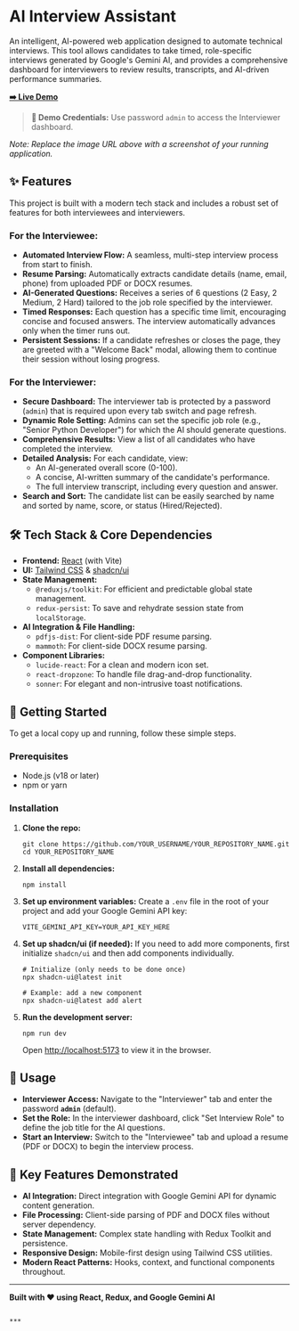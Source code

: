 # AI Interview Assistant

An intelligent, AI-powered web application designed to automate technical interviews. This tool allows candidates to take timed, role-specific interviews generated by Google's Gemini AI, and provides a comprehensive dashboard for interviewers to review results, transcripts, and AI-driven performance summaries.

**[➡️ Live Demo]([https://YOUR_VERCEL_URL_HERE.vercel.app/](https://ai-interview-assistant-wheat.vercel.app/))**

> **🔑 Demo Credentials:** Use password `admin` to access the Interviewer dashboard.

 
*Note: Replace the image URL above with a screenshot of your running application.*

## ✨ Features

This project is built with a modern tech stack and includes a robust set of features for both interviewees and interviewers.

### For the Interviewee:
-   **Automated Interview Flow:** A seamless, multi-step interview process from start to finish.
-   **Resume Parsing:** Automatically extracts candidate details (name, email, phone) from uploaded PDF or DOCX resumes.
-   **AI-Generated Questions:** Receives a series of 6 questions (2 Easy, 2 Medium, 2 Hard) tailored to the job role specified by the interviewer.
-   **Timed Responses:** Each question has a specific time limit, encouraging concise and focused answers. The interview automatically advances only when the timer runs out.
-   **Persistent Sessions:** If a candidate refreshes or closes the page, they are greeted with a "Welcome Back" modal, allowing them to continue their session without losing progress.

### For the Interviewer:
-   **Secure Dashboard:** The interviewer tab is protected by a password (`admin`) that is required upon every tab switch and page refresh.
-   **Dynamic Role Setting:** Admins can set the specific job role (e.g., "Senior Python Developer") for which the AI should generate questions.
-   **Comprehensive Results:** View a list of all candidates who have completed the interview.
-   **Detailed Analysis:** For each candidate, view:
    -   An AI-generated overall score (0-100).
    -   A concise, AI-written summary of the candidate's performance.
    -   The full interview transcript, including every question and answer.
-   **Search and Sort:** The candidate list can be easily searched by name and sorted by name, score, or status (Hired/Rejected).

## 🛠️ Tech Stack & Core Dependencies

-   **Frontend:** [React](https://reactjs.org/) (with Vite)
-   **UI:** [Tailwind CSS](https://tailwindcss.com/) & [shadcn/ui](https://ui.shadcn.com/)
-   **State Management:**
    -   `@reduxjs/toolkit`: For efficient and predictable global state management.
    -   `redux-persist`: To save and rehydrate session state from `localStorage`.
-   **AI Integration & File Handling:**
    -   `pdfjs-dist`: For client-side PDF resume parsing.
    -   `mammoth`: For client-side DOCX resume parsing.
-   **Component Libraries:**
    -   `lucide-react`: For a clean and modern icon set.
    -   `react-dropzone`: To handle file drag-and-drop functionality.
    -   `sonner`: For elegant and non-intrusive toast notifications.

## 🚀 Getting Started

To get a local copy up and running, follow these simple steps.

### Prerequisites

-   Node.js (v18 or later)
-   npm or yarn

### Installation

1.  **Clone the repo:**
    ```
    git clone https://github.com/YOUR_USERNAME/YOUR_REPOSITORY_NAME.git
    cd YOUR_REPOSITORY_NAME
    ```

2.  **Install all dependencies:**
    ```
    npm install
    ```

3.  **Set up environment variables:**
    Create a `.env` file in the root of your project and add your Google Gemini API key:
    ```
    VITE_GEMINI_API_KEY=YOUR_API_KEY_HERE
    ```

4.  **Set up shadcn/ui (if needed):**
    If you need to add more components, first initialize `shadcn/ui` and then add components individually.
    ```
    # Initialize (only needs to be done once)
    npx shadcn-ui@latest init

    # Example: add a new component
    npx shadcn-ui@latest add alert
    ```

5.  **Run the development server:**
    ```
    npm run dev
    ```
    Open [http://localhost:5173](http://localhost:5173) to view it in the browser.

## 🔑 Usage

-   **Interviewer Access:** Navigate to the "Interviewer" tab and enter the password **`admin`** (default).
-   **Set the Role:** In the interviewer dashboard, click "Set Interview Role" to define the job title for the AI questions.
-   **Start an Interview:** Switch to the "Interviewee" tab and upload a resume (PDF or DOCX) to begin the interview process.

## 🎯 Key Features Demonstrated

-   **AI Integration:** Direct integration with Google Gemini API for dynamic content generation.
-   **File Processing:** Client-side parsing of PDF and DOCX files without server dependency.
-   **State Management:** Complex state handling with Redux Toolkit and persistence.
-   **Responsive Design:** Mobile-first design using Tailwind CSS utilities.
-   **Modern React Patterns:** Hooks, context, and functional components throughout.

---

**Built with ❤️ using React, Redux, and Google Gemini AI**
```

***
